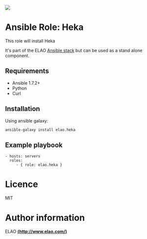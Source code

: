 <img src="http://www.elao.com/images/corpo/logo_red_small.png"/>

# Ansible Role: Heka

This role will install Heka

It's part of the ELAO [Ansible stack](http://ansible.elao.com) but can be used as a stand alone component.

## Requirements

- Ansible 1.7.2+
- Python
- Curl

## Installation

Using ansible galaxy:

```bash
ansible-galaxy install elao.heka
```

## Example playbook

    - hosts: servers
      roles:
         - { role: elao.heka }

# Licence

MIT

# Author information

ELAO [**(http://www.elao.com/)**](http://www.elao.com)
